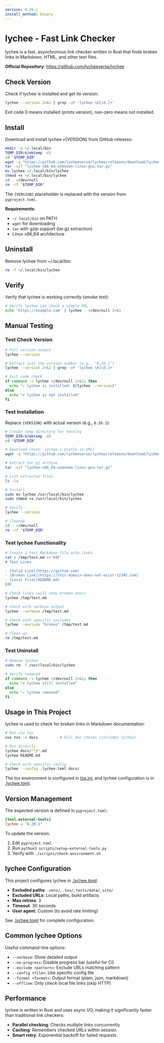```yaml
---
version: 0.20.1
install_method: binary
---
```


# lychee - Fast Link Checker

lychee is a fast, asynchronous link checker written in Rust that finds broken links in Markdown, HTML, and other text files.

**Official Repository**: <https://github.com/lycheeverse/lychee>

## Check Version

Check if lychee is installed and get its version:

```bash check-version
lychee --version 2>&1 | grep -oP 'lychee \K[\d.]+'
```

Exit code 0 means installed (prints version), non-zero means not installed.

## Install

Download and install lychee v{VERSION} from GitHub releases:

```bash install
mkdir -p ~/.local/bin
TEMP_DIR=$(mktemp -d)
cd "$TEMP_DIR"
wget -q "https://github.com/lycheeverse/lychee/releases/download/lychee-v{VERSION}/lychee-x86_64-unknown-linux-gnu.tar.gz"
tar -xzf "lychee-x86_64-unknown-linux-gnu.tar.gz"
mv lychee ~/.local/bin/lychee
chmod +x ~/.local/bin/lychee
cd - >/dev/null
rm -rf "$TEMP_DIR"
```

The `{VERSION}` placeholder is replaced with the version from `pyproject.toml`.

**Requirements**:

- `~/.local/bin` on PATH
- `wget` for downloading
- `tar` with gzip support (tar.gz extraction)
- Linux x86_64 architecture

## Uninstall

Remove lychee from ~/.local/bin:

```bash uninstall
rm -f ~/.local/bin/lychee
```

## Verify

Verify that lychee is working correctly (smoke test):

```bash verify
# Verify lychee can check a simple URL
echo 'https://example.com' | lychee - >/dev/null 2>&1
```

## Manual Testing

### Test Check Version

```bash
# Full version output
lychee --version

# Extract just the version number (e.g., "0.20.1")
lychee --version 2>&1 | grep -oP 'lychee \K[\d.]+'

# Exit code check
if command -v lychee >/dev/null 2>&1; then
  echo "✓ lychee is installed: $(lychee --version)"
else
  echo "✗ lychee is not installed"
fi
```

### Test Installation

Replace `{VERSION}` with actual version (e.g., `0.20.1`):

```bash
# Create temp directory for testing
TEMP_DIR=$(mktemp -d)
cd "$TEMP_DIR"

# Download (note: lychee-v prefix in URL)
wget -q "https://github.com/lycheeverse/lychee/releases/download/lychee-v0.20.1/lychee-x86_64-unknown-linux-gnu.tar.gz"

# Extract tar.gz archive
tar -xzf "lychee-x86_64-unknown-linux-gnu.tar.gz"

# List extracted files
ls -la

# Install
sudo mv lychee /usr/local/bin/lychee
sudo chmod +x /usr/local/bin/lychee

# Verify
lychee --version

# Cleanup
cd - >/dev/null
rm -rf "$TEMP_DIR"
```

### Test lychee Functionality

```bash
# Create a test Markdown file with links
cat > /tmp/test.md <<'EOF'
# Test Links

- [Valid Link](https://github.com)
- [Broken Link](https://this-domain-does-not-exist-12345.com)
- [Local File](README.md)
EOF

# Check links (will show broken ones)
lychee /tmp/test.md

# Check with verbose output
lychee --verbose /tmp/test.md

# Check with specific excludes
lychee --exclude "broken" /tmp/test.md

# Clean up
rm /tmp/test.md
```

### Test Uninstall

```bash
# Remove lychee
sudo rm -f /usr/local/bin/lychee

# Verify removed
if command -v lychee >/dev/null 2>&1; then
  echo "✗ lychee still installed"
else
  echo "✓ lychee removed"
fi
```

## Usage in This Project

lychee is used to check for broken links in Markdown documentation:

```bash
# Run via tox
uvx tox -e docs          # Full doc checks (includes lychee)

# Run directly
lychee docs/**/*.md
lychee README.md

# Check with specific config
lychee --config .lychee.toml docs/
```

The tox environment is configured in [tox.ini](../../tox.ini), and lychee configuration is in [.lychee.toml](../../.lychee.toml).

## Version Management

The expected version is defined in `pyproject.toml`:

```toml
[tool.external-tools]
lychee = "0.20.1"
```

To update the version:

1. Edit `pyproject.toml`
1. Run `python3 scripts/setup-external-tools.py`
1. Verify with `./scripts/check-environment.sh`

## lychee Configuration

This project configures lychee in [.lychee.toml](../../.lychee.toml):

- **Excluded paths**: `.venv/`, `.tox/`, `tests/data/`, `site/`
- **Excluded URLs**: Local paths, build artifacts
- **Max retries**: 3
- **Timeout**: 30 seconds
- **User agent**: Custom (to avoid rate limiting)

See [.lychee.toml](../../.lychee.toml) for complete configuration.

## Common lychee Options

Useful command-line options:

- `--verbose`: Show detailed output
- `--no-progress`: Disable progress bar (useful for CI)
- `--exclude <pattern>`: Exclude URLs matching pattern
- `--config <file>`: Use specific config file
- `--format <format>`: Output format (plain, json, markdown)
- `--offline`: Only check local file links (skip HTTP)

## Performance

lychee is written in Rust and uses async I/O, making it significantly faster than traditional link checkers:

- **Parallel checking**: Checks multiple links concurrently
- **Caching**: Remembers checked URLs within session
- **Smart retry**: Exponential backoff for failed requests
